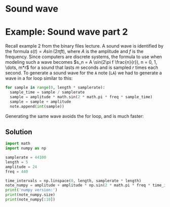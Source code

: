 # Sound wave

# Example: Sound wave part 2

Recall example 2 from the binary files lecture. A sound wave is identified by the formula $s(t) = A \sin(2 \pi f t)$, where $A$ is the amplitude and $f$ is the frequency. Since computers are discrete systems, the formula to use when modeling such a wave becomes $s_n = A \sin(2\pi f \frac{n}{r}), n = 0, 1, \dots, m*r$ for a sound that lasts $m$ seconds and is sampled $r$ times each second. To generate a sound wave for the `A` note (`LA`) we had to generate a wave in a for loop similar to this:
```python
for sample in range(0, length * samplerate):
  sample_time = sample / samplerate
  sample = amplitude * math.sin(2 * math.pi * freq * sample_time)
  sample = sample + amplitude
  note.append(int(sample))
```
Generating the same wave avoids the for loop, and is much faster:

## Solution

```py
import math
import numpy as np

samplerate = 44100
length = 5
amplitude = 24
freq = 440

time_intervals = np.linspace(0, length, samplerate * length)
note_numpy = amplitude + amplitude * np.sin(2 * math.pi * freq * time_intervals)
print('numpy version:')
print(note_numpy.size)
print(note_numpy[:10])
```
